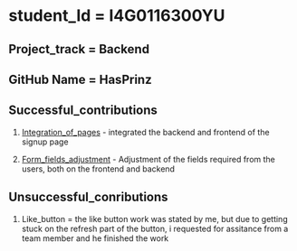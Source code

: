 # student_Id = I4G0116300YU
## Project_track = Backend
## GitHub Name = HasPrinz

## Successful_contributions 

1. [Integration_of_pages](https://github.com/zuri-training/auth-wiki-team7/commit/d87893059186ab0363f4695fbc0d904db90df824)  - integrated the backend and frontend of the
    signup page

2. [Form_fields_adjustment](https://github.com/zuri-training/auth-wiki-team7/commit/fc16176ca22cce1318fae4cf59b31f94a20fae4d) - Adjustment of the fields required from the
    users, both on the frontend and backend

    

## Unsuccessful_conributions
        
1. Like_button = the like button work was stated by me, but due to getting stuck on the refresh part of the button, i requested for 
   assitance from a team member and he finished the work